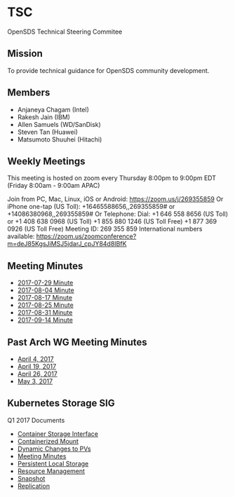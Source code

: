 # TSC
OpenSDS Technical Steering Commitee

## Mission
To provide technical guidance for OpenSDS community development.

## Members
* Anjaneya Chagam (Intel)
* Rakesh Jain (IBM)
* Allen Samuels (WD/SanDisk)
* Steven Tan (Huawei)
* Matsumoto Shuuhei (Hitachi)


## Weekly Meetings
This meeting is hosted on zoom every Thursday 8:00pm to 9:00pm EDT (Friday 8:00am - 9:00am APAC)

Join from PC, Mac, Linux, iOS or Android: https://zoom.us/j/269355859
Or iPhone one-tap (US Toll): +16465588656,,269355859# or +14086380968,,269355859#
Or Telephone:
Dial: +1 646 558 8656 (US Toll) or +1 408 638 0968 (US Toll)
+1 855 880 1246 (US Toll Free)
+1 877 369 0926 (US Toll Free)
Meeting ID: 269 355 859
International numbers available: https://zoom.us/zoomconference?m=deJ85KgsJiMSJ5jdarJ_cpJY84d8IBfK

## Meeting Minutes
* [2017-07-29 Minute](tsc-meeting-2017-07-29.md)
* [2017-08-04 Minute](tsc-meeting-2017-08-04.md)
* [2017-08-17 Minute](tsc-meeting-2017-08-17.md)
* [2017-08-25 Minute](tsc-meeting-2017-08-25.md)
* [2017-08-31 Minute](tsc-meeting-2017-08-31.md)
* [2017-09-14 Minute](tsc-meeting-2017-09-14.md)



## Past Arch WG Meeting Minutes
* [April 4, 2017](https://docs.google.com/document/d/1BDU7LsDrq4NyA2UWMZLcBSNzEbGMzRg6QPJAnPo6Eag/edit?usp=sharing)
* [April 19, 2017](https://docs.google.com/document/d/1mR0aa3eoU10A8TFTVpKZD6hRSGOfdPafIa7mmGloNeY/edit?usp=sharing)
* [April 26, 2017](https://docs.google.com/document/d/1mR0aa3eoU10A8TFTVpKZD6hRSGOfdPafIa7mmGloNeY/edit?usp=sharing)
* [May 3, 2017](https://docs.google.com/document/d/1mR0aa3eoU10A8TFTVpKZD6hRSGOfdPafIa7mmGloNeY/edit?usp=sharing)


## Kubernetes Storage SIG
Q1 2017 Documents
* [Container Storage Interface](https://docs.google.com/document/d/1JMNVNP-ZHz8cGlnqckOnpJmHF-DNY7IYP-Di7iuVhQI)
* [Containerized Mount](https://docs.google.com/document/d/1vLl3ETdd_mV-YbVVMQPIryJR5Y85Kv6ShuW47KDm-Zg/edit#heading=h.9mbi6jf09erm)
* [Dynamic Changes to PVs](https://docs.google.com/document/d/1EjK6wKuOvPTAF25rzadYVGKLMJm_jFlRXHPOeA3JfUc/edit?ts=58ed6ca0)
* [Meeting Minutes](https://docs.google.com/document/d/1-8KEG8AjAgKznS9NFm3qWqkGyCHmvU6HVl0sk5hwoAE)
* [Persistent Local Storage](https://docs.google.com/document/d/1so67pZPtBwv3uBg9d3pk4VLzfn9qtuZrbauv1DnNDSk)
* [Resource Management](https://docs.google.com/document/d/1-YwLsgZzhzzmclIxTOkfo_yltir8JUp-6UzVsdYNkfY/edit#heading=h.o4y4t91qdxq8)
* [Snapshot](https://docs.google.com/document/d/17WS4Wk4MXRH24i-BpMpIFo5F-SNoRkm_KtkBMZEEoAo)
* [Replication](https://docs.google.com/document/d/1kY6UssEaAZonFEr6bA6i8fsJKHFyubjcrJmiq85VC88)
